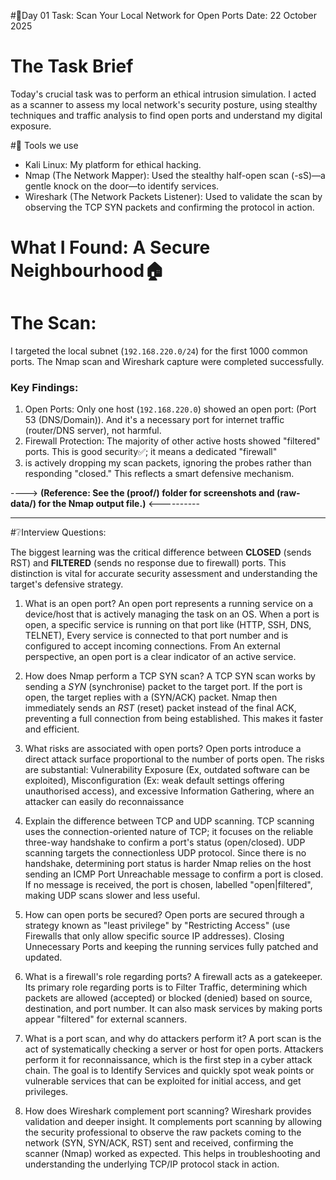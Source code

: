 #🎯Day 01 Task: Scan Your Local Network for Open Ports
Date: 22 October 2025

# The Task Brief
Today's crucial task was to perform an ethical intrusion simulation. I acted as a scanner to assess my local network's security posture, using stealthy techniques 
and traffic analysis to find open ports and understand my digital exposure.

#🔧 Tools we use 
* Kali Linux: My platform for ethical hacking.
* Nmap (The Network Mapper): Used the stealthy half-open scan (-sS)—a gentle knock on the door—to identify services.
* Wireshark (The Network Packets Listener): Used to  validate the scan by observing the TCP SYN packets and confirming the protocol in action.

# What I Found: A Secure Neighbourhood🏠

# The Scan:
I targeted the local subnet (`192.168.220.0/24`) for the first 1000 common ports. The Nmap scan and Wireshark capture were completed successfully.

### **Key Findings:**
1.  Open Ports: Only one host (`192.168.220.0`) showed an open port: (Port 53 (DNS/Domain)). And it's a necessary port  for internet traffic (router/DNS server),
not harmful.
2. Firewall Protection: The majority of other active hosts showed "filtered" ports. This is good security✅; it means a dedicated "firewall"
4.   is actively dropping my scan packets, ignoring the probes rather than responding "closed." This reflects a smart defensive mechanism.

---->   **(Reference: See the (proof/) folder for screenshots and (raw-data/) for the Nmap output file.)** <----------
___________________________________________________________________________________________________________________________________________________________________
#❔Interview Questions:

The biggest learning was the critical difference between **CLOSED** (sends RST) and **FILTERED** (sends no response due to firewall) ports. This distinction
is vital for accurate security assessment and understanding the target's defensive strategy.

1. What is an open port?
An open port represents a running service on a device/host that is actively managing the task on an OS. When a port is open, a specific service is running
on that port like (HTTP, SSH, DNS, TELNET), Every service is connected to that port number and is configured to accept incoming connections.  From 
An external perspective, an open port is a clear indicator of an active service.

2. How does Nmap perform a TCP SYN scan?
A TCP SYN scan works by sending a *SYN* (synchronise) packet to the target port. If the port is open, the target replies with a (SYN/ACK) packet. Nmap then
immediately sends an *RST* (reset) packet instead of the final ACK, preventing a full connection from being established. This makes it faster and efficient.

3. What risks are associated with open ports?
Open ports introduce a direct attack surface proportional to the number of ports open. The risks are substantial: Vulnerability Exposure (Ex, outdated software can
be exploited), Misconfiguration (Ex: weak default settings offering unauthorised access), and excessive Information Gathering, where an attacker can easily do
reconnaissance 

4. Explain the difference between TCP and UDP scanning.
TCP scanning uses the connection-oriented nature of TCP; it focuses  on the reliable three-way handshake to confirm a port's status (open/closed).
UDP scanning targets the connectionless UDP protocol. Since there is no handshake, determining port status is harder
Nmap relies on the host sending an ICMP Port Unreachable  message to confirm a port is closed. If no message is received, the port is chosen, labelled "open|filtered",
making UDP scans slower and less useful.

5. How can open ports be secured?
Open ports are secured through a strategy known as "least privilege" by "Restricting Access" (use Firewalls that only allow specific source IP addresses).
Closing Unnecessary Ports and keeping the running services fully patched and updated.

6. What is a firewall's role regarding ports?
A firewall acts as a gatekeeper. Its primary role regarding ports is to Filter Traffic, determining which packets are allowed (accepted) or blocked (denied) based
on source, destination, and port number. It can also mask services by making ports appear "filtered" for external scanners.

7. What is a port scan, and why do attackers perform it?
A port scan is the act of systematically checking a server or host for open ports. Attackers perform it for reconnaissance, which is the first step in a
cyber attack chain. The goal is to Identify Services and quickly spot weak points or vulnerable services that can be exploited for initial access, and get privileges.

8. How does Wireshark complement port scanning?
Wireshark provides validation and deeper insight. It complements port scanning by allowing the security professional to observe the raw packets coming to the network
(SYN, SYN/ACK, RST) sent and received, confirming the scanner (Nmap) worked as expected. This helps in troubleshooting and understanding the underlying TCP/IP
protocol stack in action.
